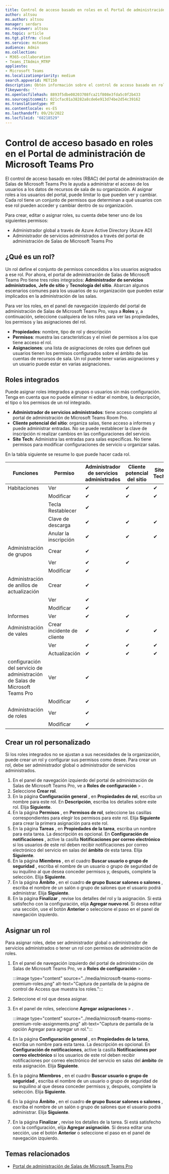 ```yaml
---
title: Control de acceso basado en roles en el Portal de administración de Microsoft Teams Pro
author: altsou
ms.author: altsou
manager: serdars
ms.reviewer: altsou
ms.topic: article
ms.tgt.pltfrm: cloud
ms.service: msteams
audience: Admin
ms.collection:
- M365-collaboration
- Teams_ITAdmin_MTRP
appliesto:
- Microsoft Teams
ms.localizationpriority: medium
search.appverid: MET150
description: Obtén información sobre el control de acceso basado en roles en el Portal de administración de Salas de Microsoft Teams Pro.
f1keywords: ''
ms.openlocfilehash: 8893f5dbe08203708fca21f808e3fda5c0f2b433
ms.sourcegitcommit: 021cfac01a38282a8cde6e913d74be2d54c39162
ms.translationtype: MT
ms.contentlocale: es-ES
ms.lasthandoff: 09/29/2022
ms.locfileid: "68218529"
---
```

# <a name="role-based-access-control-in-the-microsoft-teams-pro-management-portal"></a>Control de acceso basado en roles en el Portal de administración de Microsoft Teams Pro

El control de acceso basado en roles (RBAC) del portal de administración de Salas de Microsoft Teams Pro le ayuda a administrar el acceso de los usuarios a los datos de recursos de sala de su organización. Al asignar roles a los usuarios del portal, puede limitar lo que pueden ver y cambiar. Cada rol tiene un conjunto de permisos que determinan a qué usuarios con ese rol pueden acceder y cambiar dentro de su organización.

Para crear, editar o asignar roles, su cuenta debe tener uno de los siguientes permisos:

- Administrador global a través de Azure Active Directory (Azure AD)
- Administrador de servicios administrados a través del portal de administración de Salas de Microsoft Teams Pro

## <a name="what-is-a-role"></a>¿Qué es un rol?

Un rol define el conjunto de permisos concedidos a los usuarios asignados a ese rol. Por ahora, el portal de administración de Salas de Microsoft Teams Pro tiene tres roles integrados: **Administrador de servicios administrados**, **Jefe de sitio** y **Tecnología del sitio**. Abarcan algunos escenarios comunes para los usuarios de su organización que pueden estar implicados en la administración de las salas.

Para ver los roles, en el panel de navegación izquierdo del portal de administración de Salas de Microsoft Teams Pro, vaya a **Roles** y, a continuación, seleccione cualquiera de los roles para ver las propiedades, los permisos y las asignaciones del rol.  

- **Propiedades**: nombre, tipo de rol y descripción
- **Permisos**: muestra las características y el nivel de permisos a los que tiene acceso el rol.
- **Asignaciones**: una lista de asignaciones de roles que definen qué usuarios tienen los permisos configurados sobre el ámbito de las cuentas de recursos de sala. Un rol puede tener varias asignaciones y un usuario puede estar en varias asignaciones.

## <a name="built-in-roles"></a>Roles integrados

Puede asignar roles integrados a grupos o usuarios sin más configuración. Tenga en cuenta que no puede eliminar ni editar el nombre, la descripción, el tipo o los permisos de un rol integrado.

- **Administrador de servicios administrados**: tiene acceso completo al portal de administración de Microsoft Teams Room Pro.
- **Cliente potencial del sitio**: organiza salas, tiene acceso a informes y puede administrar entradas. No se puede restablecer la clave de inscripción ni realizar cambios en las configuraciones del servicio.  
- **Site Tech**: Administra las entradas para salas específicas. No tiene permisos para modificar configuraciones de servicio u organizar salas.

En la tabla siguiente se resume lo que puede hacer cada rol.

|Funciones |Permiso |Administrador de servicios administrados  |Cliente potencial del sitio  |Site Tech  |
|---------|---------|---------|---------|---------|
|Habitaciones     |Ver        |&#10004;           |&#10004;           |&#10004;  |
|    |Modificar         |&#10004;           |&#10004;           |&#10004; |
|    |Tecla Restablecer         |&#10004;           |         ||
|    |Clave de descarga         |&#10004;           |&#10004;          |&#10004; |
|    |Anular la inscripción         |&#10004;           |&#10004;           |&#10004; |
|Administración de grupos   |Crear         |&#10004;           |           ||
|    |Ver       |&#10004;          |&#10004;           ||
|    |Modificar         |&#10004;           |           ||
|Administración de anillos de actualización    |Crear         |&#10004;           |           ||
|    |Ver         |&#10004;           |           ||
|    |Modificar         |&#10004;           |           ||
|Informes   |Ver        |&#10004;           |&#10004;           ||
|Administración de vales   |Crear incidente de cliente         |&#10004;           |&#10004;           |&#10004;  |
|    |Ver         |&#10004;           |&#10004;           |&#10004;  |
|    |Actualización         |&#10004;           |&#10004;           |&#10004;  |
|configuración del servicio de administración de Salas de Microsoft Teams Pro    |Ver         |&#10004;           |         ||
|    |Modificar        |&#10004;           |         ||
|Administración de roles    |Ver         |&#10004;           |         ||
|    |Modificar         |&#10004;           |         ||

## <a name="create-a-custom-role"></a>Crear un rol personalizado

Si los roles integrados no se ajustan a sus necesidades de la organización, puede crear un rol y configurar sus permisos como desee. Para crear un rol, debe ser administrador global o administrador de servicios administrados. 

1. En el panel de navegación izquierdo del portal de administración de Salas de Microsoft Teams Pro, ve a **Roles** **de configuración** > .
2. Seleccione **Crear rol**.
3. En la página **Configuración general** , en **Propiedades de rol**, escriba un nombre para este rol. En **Descripción**, escriba los detalles sobre este rol. Elija **Siguiente**.
4. En la página **Permisos** , en **Permisos de rol**, seleccione las casillas correspondientes para elegir los permisos para este rol. Elija **Siguiente** para crear la primera asignación para este rol.
5. En la página **Tareas** , en **Propiedades de la tarea**, escriba un nombre para esta tarea. La descripción es opcional. En **Configuración de notificaciones** , active la casilla **Notificaciones por correo electrónico** si los usuarios de este rol deben recibir notificaciones por correo electrónico del servicio en salas del **ámbito** de esta tarea. Elija **Siguiente**.
6. En la página **Miembros** , en el cuadro **Buscar usuario o grupo de seguridad** , escriba el nombre de un usuario o grupo de seguridad de su inquilino al que desea conceder permisos y, después, complete la selección. Elija **Siguiente**. 
7. En la página **Ámbito** , en el cuadro **de grupo Buscar salones o salones** , escriba el nombre de un salón o grupo de salones que el usuario podrá administrar. Elija **Siguiente**.
8. En la página **Finalizar** , revise los detalles del rol y la asignación. Si está satisfecho con la configuración, elija **Agregar nuevo rol**. Si desea editar una sección, use el botón **Anterior** o seleccione el paso en el panel de navegación izquierdo.  

## <a name="assign-a-role"></a>Asignar un rol

Para asignar roles, debe ser administrador global o administrador de servicios administrados o tener un rol con permisos de administración de roles.

1. En el panel de navegación izquierdo del portal de administración de Salas de Microsoft Teams Pro, ve a **Roles** **de configuración** > .

    :::image type="content" source="../media/microsoft-teams-rooms-premium-roles.png" alt-text="Captura de pantalla de la página de control de Access que muestra los roles.":::

2. Seleccione el rol que desea asignar.
3. En el panel de roles, seleccione **Agregar asignaciones** > .

    :::image type="content" source="../media/microsoft-teams-rooms-premium-role-assignments.png" alt-text="Captura de pantalla de la opción Agregar para agregar un rol.":::

4. En la página **Configuración general** , en **Propiedades de la tarea**, escriba un nombre para esta tarea. La descripción es opcional. En **Configuración de notificaciones**, active la casilla **Notificaciones por correo electrónico** si los usuarios de este rol deben recibir notificaciones por correo electrónico del servicio en salas del **ámbito** de esta asignación. Elija **Siguiente**. 
5. En la página **Miembros** , en el cuadro **Buscar usuario o grupo de seguridad** , escriba el nombre de un usuario o grupo de seguridad de su inquilino al que desea conceder permisos y, después, complete la selección. Elija **Siguiente**. 
6. En la página **Ámbito** , en el cuadro **de grupo Buscar salones o salones** , escriba el nombre de un salón o grupo de salones que el usuario podrá administrar. Elija **Siguiente**.
7. En la página **Finalizar** , revise los detalles de la tarea. Si está satisfecho con la configuración, elija **Agregar asignación**. Si desea editar una sección, use el botón **Anterior** o seleccione el paso en el panel de navegación izquierdo.  

## <a name="related-topics"></a>Temas relacionados

- [Portal de administración de Salas de Microsoft Teams Pro](microsoft-teams-rooms-premium.md)
